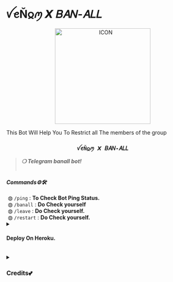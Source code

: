 #    ꪜꫀŇ𐍉ꪑ 𝙓 𝐵𝐴𝑁-𝐴𝐿𝐿
<p align="center"><img src="https://graph.org/file/8d771cd45a1bc53254501.jpg" alt="ICON" width="250" height="250"/></p>
  
This Bot Will Help You To Restrict all The members of the group

<h3 align="center"><strong><code>ꪜꫀŇ𐍉ꪑ 𝙓 𝐵𝐴𝑁-𝐴𝐿𝐿</code></strong></h3>
<blockquote>
<strong><i>❍&nbsp;Telegram banall bot!</i></strong><br><br>
</blockquote>
<summary><h4><strong><i>Commands⚙️🛠️</i></strong></h4></summary>
&nbsp;◍&nbsp;<code>/ping</code>&nbsp;:&nbsp;<strong>To Check Bot Ping Status.</strong><br>
&nbsp;◍&nbsp;<code>/banall</code>&nbsp;:&nbsp;<strong>Do Check yourself</strong><br>
&nbsp;◍&nbsp;<code>/leave</code>&nbsp;:&nbsp;<strong>Do Check yourself.</strong><br>
&nbsp;◍&nbsp;<code>/restart</code>&nbsp;:&nbsp;<strong>Do Check yourself.</strong>
</details><details>
<summary><h4><strong>Deploy On Heroku. </strong></h4></summary>
<blockquote><strong>You can deploy this bot on <code>Heroku</code> very easily from here!!</strong><br><br>
<a href="https://heroku.com/deploy?template=https://github.com/Venom-X-Bots/VENOM_X_BAN-ALL"><img src="https://img.shields.io/badge/Deploy%20To%20Heroku-cream?style=for-the-badge&logo=heroku" width="200""/></a>
</blockquote> 
</details>

<p>
<details>
<summary><h3><strong>Credits💕</strong></h3></summary>
<strong>All credit Goes To</strong>&nbsp;<code>:-</code><br>
<code>Telegram:- <a href="https://t.me/Its_Aryaan">@Its_Aryaan</a></code><br>
<code>Github:- <a href="[https://github.com/AakashxDx](https://github.com/Venom-X-Bots/VENOM_X_BAN-ALL)https://github.com/Venom-X-Bots/VENOM_X_BAN-ALL"></a></code><br>
</details>
</p>
